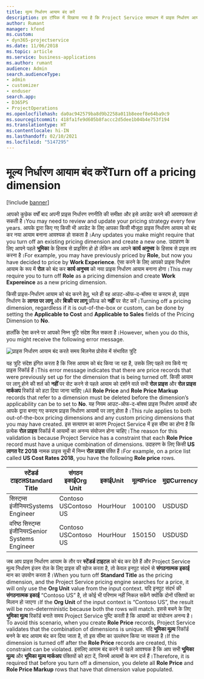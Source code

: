 ```yaml
---
title: मूल्य निर्धारण आयाम बंद करें
description: इस टॉपिक में दिखाया गया है कि Project Service समाधान में प्राइस निर्धारण आयाम को कैसे सेट करें।
author: Rumant
manager: kfend
ms.custom:
- dyn365-projectservice
ms.date: 11/06/2018
ms.topic: article
ms.service: business-applications
ms.author: rumant
audience: Admin
search.audienceType:
- admin
- customizer
- enduser
search.app:
- D365PS
- ProjectOperations
ms.openlocfilehash: da0ac942579ba8d9b2258a011b8eeef8e64ba9c9
ms.sourcegitcommit: 418fa1fe9d605b8faccc2d5dee1b04b4e753f194
ms.translationtype: HT
ms.contentlocale: hi-IN
ms.lasthandoff: 02/10/2021
ms.locfileid: "5147295"
---
```

# <a name="turn-off-a-pricing-dimension"></a><span data-ttu-id="173cf-103">मूल्य निर्धारण आयाम बंद करें</span><span class="sxs-lookup"><span data-stu-id="173cf-103">Turn off a pricing dimension</span></span>

[!include [banner](../includes/psa-now-project-operations.md)]

<span data-ttu-id="173cf-104">आपको कुछेक वर्षों बाद अपनी प्राइस निर्धारण रणनीति की समीक्षा और इसे अपडेट करने की आवश्यकता हो सकती है।</span><span class="sxs-lookup"><span data-stu-id="173cf-104">You may need to review and update your pricing strategy every few years.</span></span> <span data-ttu-id="173cf-105">आपके द्वारा किए गए किसी भी अपडेट के लिए आपका किसी मौजूदा प्राइस निर्धारण आयाम को बंद कर नया आयाम बनाना आवश्यक हो सकता है।</span><span class="sxs-lookup"><span data-stu-id="173cf-105">Any updates you make might require that you turn off an existing pricing dimension and create a new one.</span></span> <span data-ttu-id="173cf-106">उदाहरण के लिए आपने पहले **भूमिका** के हिसाब से प्राइसिंग हो हो लेकिन अब आपने **कार्य अनुभव** के हिसाब से प्राइस तय करना है।</span><span class="sxs-lookup"><span data-stu-id="173cf-106">For example, you may have previously priced by **Role**, but now you have decided to price by **Work Experience**.</span></span> <span data-ttu-id="173cf-107">ऐसा करने के लिए आपको प्राइस निर्धारण आयाम के रूप में **रोल** को बंद कर **कार्य अनुभव** को नया प्राइस निर्धारण आयाम बनाना होगा।</span><span class="sxs-lookup"><span data-stu-id="173cf-107">This may require you to turn off **Role** as a pricing dimension and create **Work Expereince** as a new pricing dimension.</span></span> 

<span data-ttu-id="173cf-108">किसी प्राइस-निर्धारण आयाम को बंद करने हेतु, भले ही वह आउट-ऑफ-द-बॉक्स या कस्टम हो, प्राइस निर्धारण के **लागत पर लागू** और **बिक्री पर लागू** फ़ील्ड को **नहीं** पर सेट करें।</span><span class="sxs-lookup"><span data-stu-id="173cf-108">Turning off a pricing dimension, regardless if it is out-of-the-box or custom, can be done by setting the **Applicable to Cost** and **Applicable to Sales** fields of the Pricing Dimension to **No**.</span></span>

<span data-ttu-id="173cf-109">हालाँकि ऐसा करने पर आपको निम्न त्रुटि संदेश मिल सकता है।</span><span class="sxs-lookup"><span data-stu-id="173cf-109">However, when you do this, you might receive the following error message.</span></span>

![प्राइस निर्धारण आयाम बंद करते समय बिज़नेस प्रोसेस में संभावित त्रुटि](media/Business-Process-Error.png)


<span data-ttu-id="173cf-111">यह त्रुटि संदेश इंगित करता है कि जिस आयाम को बंद किया जा रहा है, उसके लिए पहले तय किये गए प्राइस रिकॉर्ड हैं।</span><span class="sxs-lookup"><span data-stu-id="173cf-111">This error message indicates that there are price records that were previously set up for the dimension that is being turned off.</span></span> <span data-ttu-id="173cf-112">किसी आयाम पर लागू होने की शर्त को **नहीं** पर सेट करने से पहले आयाम को दर्शाने वाले सभी **रोल प्राइस** और **रोल प्राइस मार्कअप** रिकॉर्ड को हटा दिया जाना चाहिए।</span><span class="sxs-lookup"><span data-stu-id="173cf-112">All **Role Price** and **Role Price Markup** records that refer to a dimension must be deleted before the dimension’s applicability can be to set to **No**.</span></span> <span data-ttu-id="173cf-113">यह नियम आउट-ऑफ-द-बॉक्स प्राइस निर्धारण आयामों और आपके द्वारा बनाए गए कस्टम प्राइस निर्धारण आयामों पर लागू होता है।</span><span class="sxs-lookup"><span data-stu-id="173cf-113">This rule applies to both out-of-the-box pricing dimensions and any custom pricing dimensions that you may have created.</span></span> <span data-ttu-id="173cf-114">इस सत्यापन का कारण Project Service में इस सीमा का होना है कि प्रत्येक **रोल प्राइस** रिकॉर्ड में आयामों का अनन्य संयोजन होना चाहिए।</span><span class="sxs-lookup"><span data-stu-id="173cf-114">The reason for this validation is because Project Service has a constraint that each **Role Price** record must have a unique combination of dimensions.</span></span> <span data-ttu-id="173cf-115">उदाहरण के लिए किसी **US लागत रेट 2018** नामक प्राइस सूची में निम्न **रोल प्राइस** पंक्ति हैं।</span><span class="sxs-lookup"><span data-stu-id="173cf-115">For example, on a price list called **US Cost Rates 2018**, you have the following **Role price** rows.</span></span> 

| <span data-ttu-id="173cf-116">स्टेंडर्ड टाइटल</span><span class="sxs-lookup"><span data-stu-id="173cf-116">Standard Title</span></span>         | <span data-ttu-id="173cf-117">संगठन इकाई</span><span class="sxs-lookup"><span data-stu-id="173cf-117">Org Unit</span></span>    |<span data-ttu-id="173cf-118">इकाई</span><span class="sxs-lookup"><span data-stu-id="173cf-118">Unit</span></span>   |<span data-ttu-id="173cf-119">मूल्य</span><span class="sxs-lookup"><span data-stu-id="173cf-119">Price</span></span>  |<span data-ttu-id="173cf-120">मुद्रा</span><span class="sxs-lookup"><span data-stu-id="173cf-120">Currency</span></span>  |
| -----------------------|-------------|-------|-------|----------|
| <span data-ttu-id="173cf-121">सिस्ट्म्स इंजीनियर</span><span class="sxs-lookup"><span data-stu-id="173cf-121">Systems Engineer</span></span>|<span data-ttu-id="173cf-122">Contoso US</span><span class="sxs-lookup"><span data-stu-id="173cf-122">Contoso US</span></span>|<span data-ttu-id="173cf-123">Hour</span><span class="sxs-lookup"><span data-stu-id="173cf-123">Hour</span></span>| <span data-ttu-id="173cf-124">100</span><span class="sxs-lookup"><span data-stu-id="173cf-124">100</span></span>|<span data-ttu-id="173cf-125">USD</span><span class="sxs-lookup"><span data-stu-id="173cf-125">USD</span></span>|
| <span data-ttu-id="173cf-126">वरिष्ठ सिस्ट्म्स इंजीनियर</span><span class="sxs-lookup"><span data-stu-id="173cf-126">Senior Systems Engineer</span></span>|<span data-ttu-id="173cf-127">Contoso US</span><span class="sxs-lookup"><span data-stu-id="173cf-127">Contoso US</span></span>|<span data-ttu-id="173cf-128">Hour</span><span class="sxs-lookup"><span data-stu-id="173cf-128">Hour</span></span>| <span data-ttu-id="173cf-129">150</span><span class="sxs-lookup"><span data-stu-id="173cf-129">150</span></span>| <span data-ttu-id="173cf-130">USD</span><span class="sxs-lookup"><span data-stu-id="173cf-130">USD</span></span>|


<span data-ttu-id="173cf-131">जब आप प्राइस निर्धारण आयाम के तौर पर **स्टेंडर्ड टाइटल** को बंद कर देते हैं और Project Service मूल्य निर्धारण इंजन रोल के लिए प्राइस की खोज करता है, तो केवल इनपुट संदर्भ से **संगठनात्मक इकाई** मान का उपयोग करता है।</span><span class="sxs-lookup"><span data-stu-id="173cf-131">When you turn off **Standard Title** as the pricing dimension, and the Project Service pricing engine searches for a price, it will only use the **Org Unit** value from the input context.</span></span> <span data-ttu-id="173cf-132">यदि इनपुट संदर्भ की **संगठनात्मक इकाई** “Contoso US” है, तो कोई भी परिणाम नहीं निकल सकेंगे क्योंकि दोनों पंक्तियों का मिलान हो जाएगा।</span><span class="sxs-lookup"><span data-stu-id="173cf-132">If the **Org Unit** of the input context is “Contoso US”, the result will be non-deterministic because both the rows will match.</span></span> <span data-ttu-id="173cf-133">इससे बचने के लिए **भूमिका मू्ल्य** रिकॉर्ड बनाते समय Project Service पुष्टि करती है कि आयामों का संयोजन अनन्य है।</span><span class="sxs-lookup"><span data-stu-id="173cf-133">To avoid this scenario, when you create **Role Price** records, Project Service validates that the combination of dimensions is unique.</span></span> <span data-ttu-id="173cf-134">यदि **भूमिका मू्ल्य** रिकॉर्ड बनने के बाद आयाम बंद कर दिया जाता है, तो इस सीमा का उल्लंघन किया जा सकता है।</span><span class="sxs-lookup"><span data-stu-id="173cf-134">If the dimension is turned off after the **Role Price** records are created, this constraint can be violated.</span></span> <span data-ttu-id="173cf-135">इसलिए आयाम बंद करने से पहले आवश्यक है कि आप सभी **भूमिका मू्ल्य** और **भूमिका मू्ल्य मार्कअप** पंक्तियों को हटा दें, जिनमें आयामों के मान दर्ज हैं।</span><span class="sxs-lookup"><span data-stu-id="173cf-135">Therefore, it is required that before you turn off a dimension, you delete all **Role Price** and **Role Price Markup** rows that have that dimension value populated.</span></span>

